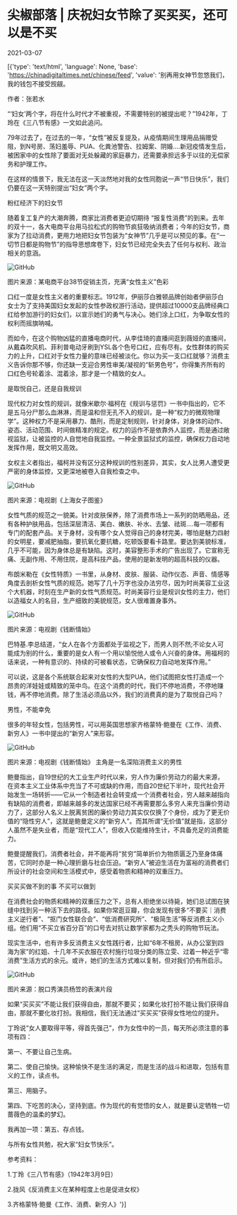 # 尖椒部落 | 庆祝妇女节除了买买买，还可以是不买

2021-03-07

[{'type': 'text/html', 'language': None, 'base': 'https://chinadigitaltimes.net/chinese/feed', 'value': '别再用女神节忽悠我们，我的钱包不接受觊觎。

作者：张若水

“‘妇女’两个字，将在什么时代才不被重视，不需要特别的被提出呢？”1942年，丁玲在《三八节有感》一文如此追问。

79年过去了，在过去的一年，“女性”被反复提及，从疫情期间生理用品捐赠受阻，到N号房、荡妇羞辱、PUA、化粪池警告、拉姆案、阴婚&#8230;.新冠疫情发生后，被困家中的女性除了要面对无处躲藏的家庭暴力，还需要承担远多于以往的无偿家务和护理工作。

在这样的情景下，我无法在这一天淡然地对我的女性同胞说一声“节日快乐”，我们仍要在这一天特别提出“妇女”两个字。

粉红经济下的妇女节

随着复工复产的大潮奔腾，商家比消费者更迫切期待 “报复性消费”的到来。去年的双十一，各大电商平台用马拉松式的购物节疯狂吸纳消费者；今年的妇女节，商家为了拉动消费，更用力地把妇女节包装为“女神节”几乎是可以预见的事。在“一切节日都是购物节”的指导思想席卷下，妇女节已经完全失去了任何与权利、政治相关的意涵。

![GitHub](https://chinadigitaltimes.net/chinese/files/2021/03/post-663310-6043f2ea59e73.)

图片来源：某电商平台38节促销主页，充满“女性主义”色彩

口红一度是女性主义者的重要标志。1912年，伊丽莎白雅顿品牌创始者伊丽莎白女士为了支持美国妇女发起的女性参政权游行活动，提供超过10000支品牌经典口红给参加游行的妇女们，以宣示她们的勇气与决心。她们涂上口红，为争取女性的权利而摇旗呐喊。

而如今，在这个购物凶猛的直播电商时代，从李佳琦的直播间逛到薇娅的直播间，从戴森吹风机、菲利普电动牙刷到YSL各个色号口红，应有尽有。女性群体的购买力的上升，口红对于女性力量的意味已经被淡化。你以为买一支口红就够？消费主义告诉你那不够，你还缺一支迎合男性审美/凝视的“斩男色号”，你得集齐所有的口红色号轮着涂、混着涂，那才是一个精致的女人。

是取悦自己，还是自我规训

现代权力对女性的规训，就像米歇尔·福柯在《规训与惩罚》一书中指出的，它不是五马分尸那么血淋淋，而是温和但无孔不入的规训，是一种“权力的微观物理学”。这种权力不是采用暴力、酷刑，而是定制规则，针对身体，对身体的动作、姿态、活动范围、时间做精准的规定。权力的运作不是依靠外人监控，而是通过敞视监狱，让被监控的人自觉地自我监控。一种全景监狱式的监控，确保权力自动地发挥作用，既文明又高效。

女权主义者指出，福柯并没有区分这种规训的性别差异，其实，女人比男人遭受更严密的身体监控，又更深地被卷入自我检查之中。

![GitHub](https://chinadigitaltimes.net/chinese/files/2021/03/post-663310-6043f2ec9ae9f.)

图片来源：电视剧《上海女子图鉴》

女性气质的规范之一貌美。针对皮肤保养，除了消费市场上一系列的防晒用品，还有各种护肤用品，包括深层清洁、美白、嫩肤、补水、去皱、祛斑&#8230;.每一项都有专门的配套产品。关于身材，没有哪个女人觉得自己的身材完美，哪怕是魅力四射的女明星，要减肥抽脂，要抗氧化要抗糖，吃顿饭要看卡路里。要达到美貌标准，几乎不可能，因为身体总是有缺陷。这时，美容整形手术的广告出现了。它宣称无痛、无副作用、不用住院，是高科技产品，使用的是新发明的超高科技的仪器。

布朗米勒在《女性特质》一书里，从身材、皮肤、服装、动作仪态、声音、情感等角度去剖析女性气质的规范。她写了几十万字也没办法穷尽，因为时尚美容工业这个大机器，时刻在生产新的女性气质规范。时尚美容行业是规训女性的主力，他们以造福女人的名目，生产细致的美貌规范，女人很难置身事外。

![GitHub](https://chinadigitaltimes.net/chinese/files/2021/03/post-663310-6043f2f16896c.gif)

图片来源：电视剧《钱断情始》

巴特基.李总结道，“女人在各个方面都处于监视之下，而男人则不然;不论女人可能成为别的什么，重要的是女人有一个用以愉悦他人或令人兴奋的身体。用福柯的话来说，一种有意识的、持续的可被看状态，它确保权力自动地发挥作用。”

可以说，这是各个系统联合起来对女性的大型PUA，他们试图把女性打造成一个昂贵的洋娃娃或精致的笼中鸟。在这个消费的时代，我们不停地消费，不停地赚钱，再不停地消费。除了生活必须品以外，我们的消费真的是为了取悦自己吗？

男性，不能幸免

很多的年轻女性，包括男性，可以用英国思想家齐格蒙特·鲍曼在《工作、消费、新穷人》一书中提出的“新穷人”来形容。

![GitHub](https://chinadigitaltimes.net/chinese/files/2021/03/post-663310-6043f2f5c9ac4.png)

图片来源：电视剧《钱断情始》 主角是一名深陷消费主义的男性

鲍曼指出，自19世纪的大工业生产时代以来，穷人作为廉价劳动力的最大来源，在资本主义工业体系中充当了不可或缺的作用，而自20世纪下半叶，现代社会开始发生一场转折——它从一个制造者社会转变成一个消费者社会，穷人越来越指向有缺陷的消费者，即越来越多的发达国家已经不再需要那么多穷人来充当廉价劳动力了，这部分人名义上脱离贫困的廉价劳动力其实仅仅换了个身份，成为了更无价值的“隐性穷人”，这就是鲍曼定义的“新穷人”。而其所谓“无价值”就是指，这部分人虽然不是失业者，而是“现代工人”，但收入仅能维持生计，不具备充足的消费能力。

鲍曼提醒我们，消费者社会，并不能再将“贫穷”简单折价为物质匮乏乃至身体痛苦，它同时亦是一种心理折磨与社会压迫。“新穷人”被迫生活在为富裕的消费者们所设计的社会空间和生活模式中，感受着物质和精神的双重压力。

买买买做不到的事  不买可以做到

在消费社会的物质和精神的双重压力之下，总有人拒绝坐以待毙，她们总试图在狭缝中找到另一种活下去的路径。如果你常逛豆瓣，你会发现有很多“不要买｜消费主义逆行者”、“抠门女性联合会”、“低消费研究所”、“极简生活”等反消费主义小组。他们用“不买立省百分百”的口号去对抗让数学家都为之秃头的购物节玩法。

现实生活中，也有许多反消费主义女性践行者，比如“6年不租房，从办公室到四海为家”的红姐、十几年不买衣服在农村施行垃圾分类的陈立雯、过着一种近乎“零消费”生活方式的余元。或许，她们的生活方式难以复制，但对我们仍有所启示。

![GitHub](https://chinadigitaltimes.net/chinese/files/2021/03/post-663310-6043f2f85d511.)

图片来源：脱口秀演员杨笠的表演片段

如果“买买买”不能让我们获得自由，那就不要买；如果化妆打扮不能让我们获得自由，那就不要化妆打扮。我相信，我们无法通过“买买买”获得女性地位的提升。

丁玲说“女人要取得平等，得首先强己”，作为女性中的一员，每天所必须注意的事项有四：

第一、不要让自己生病。

第二、使自己愉快。这种愉快不是生活的满足，而是生活的战斗和进取，包括有意义的工作，读点书。

第三、用脑子。

第四、下吃苦的决心，坚持到底。作为现代的有觉悟的女人，就是要认定牺牲一切蔷薇色的温柔的梦幻。

我再加一项：第五、存点钱。

与所有女性共勉，祝大家“妇女节快乐”。

参考资料：

1.丁玲《三八节有感》（1942年3月9日）

2.拢风《反消费主义在某种程度上也是促进女权》

3.齐格蒙特·鲍曼《工作、消费、新穷人》'}]